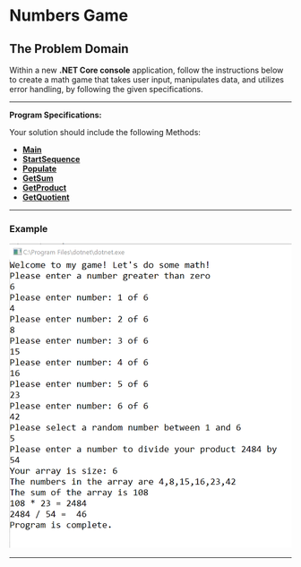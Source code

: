 # Numbers Game

## The Problem Domain

Within a new **.NET Core console** application, follow the instructions below to create a math game that takes user input, manipulates data, and utilizes error handling, by following the given specifications.

---

**Program Specifications:**

Your solution should include the following Methods:

- [**Main**](Methods/Main.md)
- [**StartSequence**](Methods/StartSequence.md)
- [**Populate**](Methods/Populate.md)
- [**GetSum**](Methods/GetSum.md)
- [**GetProduct**](Methods/GetProduct.md)
- [**GetQuotient**](Methods/GetQuotient.md)

---

### Example

![Example Output](example.png)

---
